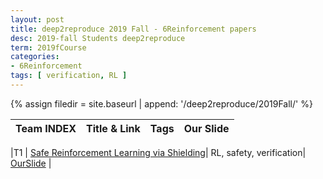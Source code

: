```yaml
---
layout: post
title: deep2reproduce 2019 Fall - 6Reinforcement papers 
desc: 2019-fall Students deep2reproduce 
term: 2019fCourse
categories:
- 6Reinforcement
tags: [ verification, RL ]
---
```





{% assign filedir =  site.baseurl  | append: '/deep2reproduce/2019Fall/' %}


|Team INDEX     |Title  & Link  |  Tags |  Our Slide | 
|------|----------------------------|----------|----------|
<!--header-->
|T1   | [Safe Reinforcement Learning via Shielding](https://arxiv.org/abs/1708.08611)| RL, safety, verification| [OurSlide]({{filedir}}/T1_Hildebrandt_Carl_Safe_Reinforcement_Learning_via_Shielding.pdf) | 
